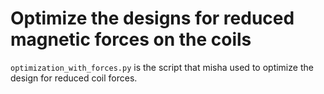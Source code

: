 # Optimize the designs for reduced magnetic forces on the coils

`optimization_with_forces.py` is the script that misha used to optimize the design for reduced coil forces.